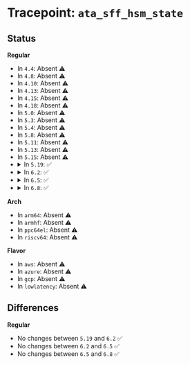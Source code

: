 # Tracepoint: <code>ata_sff_hsm_state</code>

## Status
<b>Regular</b>
<ul>
<li>
In <code>4.4</code>: Absent ⚠️
</li>
<li>
In <code>4.8</code>: Absent ⚠️
</li>
<li>
In <code>4.10</code>: Absent ⚠️
</li>
<li>
In <code>4.13</code>: Absent ⚠️
</li>
<li>
In <code>4.15</code>: Absent ⚠️
</li>
<li>
In <code>4.18</code>: Absent ⚠️
</li>
<li>
In <code>5.0</code>: Absent ⚠️
</li>
<li>
In <code>5.3</code>: Absent ⚠️
</li>
<li>
In <code>5.4</code>: Absent ⚠️
</li>
<li>
In <code>5.8</code>: Absent ⚠️
</li>
<li>
In <code>5.11</code>: Absent ⚠️
</li>
<li>
In <code>5.13</code>: Absent ⚠️
</li>
<li>
In <code>5.15</code>: Absent ⚠️
</li>
<li>
<details>
<summary>In <code>5.19</code>: ✅</summary>

Event:

```c
struct trace_event_raw_ata_sff_hsm_template {
    struct trace_entry ent;
    unsigned int ata_port;
    unsigned int ata_dev;
    unsigned int tag;
    unsigned int qc_flags;
    unsigned int protocol;
    unsigned int hsm_state;
    unsigned char dev_state;
    char __data[0];
};
```
Function:

```c
void trace_event_raw_event_ata_sff_hsm_template(void *__data, struct ata_queued_cmd *qc, unsigned char status);
```
</details>
</li>
<li>
<details>
<summary>In <code>6.2</code>: ✅</summary>

Event:

```c
struct trace_event_raw_ata_sff_hsm_template {
    struct trace_entry ent;
    unsigned int ata_port;
    unsigned int ata_dev;
    unsigned int tag;
    unsigned int qc_flags;
    unsigned int protocol;
    unsigned int hsm_state;
    unsigned char dev_state;
    char __data[0];
};
```
Function:

```c
void trace_event_raw_event_ata_sff_hsm_template(void *__data, struct ata_queued_cmd *qc, unsigned char status);
```
</details>
</li>
<li>
<details>
<summary>In <code>6.5</code>: ✅</summary>

Event:

```c
struct trace_event_raw_ata_sff_hsm_template {
    struct trace_entry ent;
    unsigned int ata_port;
    unsigned int ata_dev;
    unsigned int tag;
    unsigned int qc_flags;
    unsigned int protocol;
    unsigned int hsm_state;
    unsigned char dev_state;
    char __data[0];
};
```
Function:

```c
void trace_event_raw_event_ata_sff_hsm_template(void *__data, struct ata_queued_cmd *qc, unsigned char status);
```
</details>
</li>
<li>
<details>
<summary>In <code>6.8</code>: ✅</summary>

Event:

```c
struct trace_event_raw_ata_sff_hsm_template {
    struct trace_entry ent;
    unsigned int ata_port;
    unsigned int ata_dev;
    unsigned int tag;
    unsigned int qc_flags;
    unsigned int protocol;
    unsigned int hsm_state;
    unsigned char dev_state;
    char __data[0];
};
```
Function:

```c
void trace_event_raw_event_ata_sff_hsm_template(void *__data, struct ata_queued_cmd *qc, unsigned char status);
```
</details>
</li>
</ul>
<b>Arch</b>
<ul>
<li>
In <code>arm64</code>: Absent ⚠️
</li>
<li>
In <code>armhf</code>: Absent ⚠️
</li>
<li>
In <code>ppc64el</code>: Absent ⚠️
</li>
<li>
In <code>riscv64</code>: Absent ⚠️
</li>
</ul>
<b>Flavor</b>
<ul>
<li>
In <code>aws</code>: Absent ⚠️
</li>
<li>
In <code>azure</code>: Absent ⚠️
</li>
<li>
In <code>gcp</code>: Absent ⚠️
</li>
<li>
In <code>lowlatency</code>: Absent ⚠️
</li>
</ul>

## Differences
<b>Regular</b>
<ul>
<li>
No changes between <code>5.19</code> and <code>6.2</code> ✅
</li>
<li>
No changes between <code>6.2</code> and <code>6.5</code> ✅
</li>
<li>
No changes between <code>6.5</code> and <code>6.8</code> ✅
</li>
</ul>
